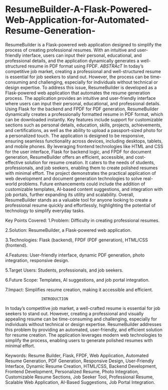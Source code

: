 # ResumeBuilder-A-Flask-Powered-Web-Application-for-Automated-Resume-Generation-
ResumeBuilder is a Flask-powered web application designed to simplify the process of creating professional resumes. With an intuitive and user-friendly interface, users can input their personal, educational, and professional details, and the application dynamically generates a well-structured resume in PDF format using FPDF.
*ABSTRAcT*
In today’s competitive job market, creating a professional and well-structured resume is essential for job seekers to stand out. However, the process can be time-consuming and challenging, especially for individuals without technical or design expertise. To address this issue, ResumeBuilder is developed as a Flask-powered web application that automates the resume generation process. The application provides an intuitive and user-friendly interface where users can input their personal, educational, and professional details. Using Flask for the backend and FPDF for PDF generation, ResumeBuilder dynamically creates a professionally formatted resume in PDF format, which can be downloaded instantly. Key features include support for customizable sections such as personal details, education, skills, projects, achievements, and certifications, as well as the ability to upload a passport-sized photo for a personalized touch. The application is designed to be responsive, ensuring seamless functionality across devices, including desktops, tablets, and mobile phones. By leveraging frontend technologies like HTML and CSS for the user interface, Flask for backend logic, and FPDF for document generation, ResumeBuilder offers an efficient, accessible, and cost-effective solution for resume creation. It caters to the needs of students, professionals, and job seekers, enabling them to create polished resumes with minimal effort. The project demonstrates the practical application of web development and document generation technologies to solve real-world problems. Future enhancements could include the addition of customizable templates, AI-based content suggestions, and integration with job portals, further expanding its utility and scalability. Overall, ResumeBuilder stands as a valuable tool for anyone looking to create a professional resume quickly and effortlessly, highlighting the potential of technology to simplify everyday tasks.

Key Points Covered:
1.Problem: Difficulty in creating professional resumes.

2.Solution: ResumeBuilder, a Flask-powered web application.

3.Technologies: Flask (backend), FPDF (PDF generation), HTML/CSS (frontend).

4.Features: User-friendly interface, dynamic PDF generation, photo integration, responsive design.

5.Target Users: Students, professionals, and job seekers.

6.Future Scope: Templates, AI suggestions, and job portal integration.

7.Impact: Simplifies resume creation, making it accessible and efficient.

                    INTRODUCTION
In today’s competitive job market, a well-crafted resume is essential for job seekers to stand out. However, creating a professional and visually appealing resume can be time-consuming and challenging, especially for individuals without technical or design expertise. ResumeBuilder addresses this problem by providing an automated, user-friendly, and efficient solution for resume creation. The application leverages modern web technologies to simplify the process, enabling users to generate polished resumes with minimal effort.

Keywords: Resume Builder, Flask, FPDF, Web Application, Automated Resume Generation, PDF Generation, Responsive Design, User-Friendly Interface, Dynamic Resume Creation, HTML/CSS, Backend Development, Frontend Development, Personalized Resume, Photo Integration, Customizable Resume Sections, Job Seeker Tool, Professional Resume, Scalable Web Application, AI-Based Suggestions, Job Portal Integration.


